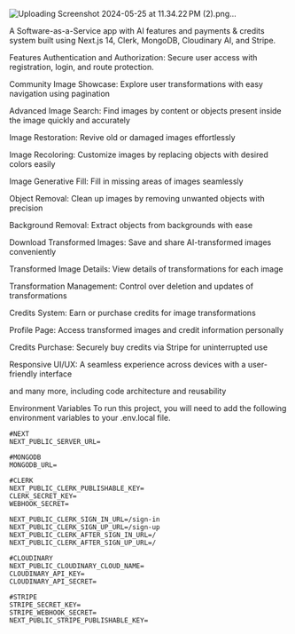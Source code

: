 ![Uploading Screenshot 2024-05-25 at 11.34.22 PM (2).png…]()


A Software-as-a-Service app with AI features and payments & credits system built using Next.js 14, Clerk, MongoDB, Cloudinary AI, and Stripe.

Features
Authentication and Authorization: Secure user access with registration, login, and route protection.

Community Image Showcase: Explore user transformations with easy navigation using pagination

Advanced Image Search: Find images by content or objects present inside the image quickly and accurately

Image Restoration: Revive old or damaged images effortlessly

Image Recoloring: Customize images by replacing objects with desired colors easily

Image Generative Fill: Fill in missing areas of images seamlessly

Object Removal: Clean up images by removing unwanted objects with precision

Background Removal: Extract objects from backgrounds with ease

Download Transformed Images: Save and share AI-transformed images conveniently

Transformed Image Details: View details of transformations for each image

Transformation Management: Control over deletion and updates of transformations

Credits System: Earn or purchase credits for image transformations

Profile Page: Access transformed images and credit information personally

Credits Purchase: Securely buy credits via Stripe for uninterrupted use

Responsive UI/UX: A seamless experience across devices with a user-friendly interface

and many more, including code architecture and reusability

Environment Variables
To run this project, you will need to add the following environment variables to your .env.local file.

```
#NEXT
NEXT_PUBLIC_SERVER_URL=

#MONGODB
MONGODB_URL=

#CLERK
NEXT_PUBLIC_CLERK_PUBLISHABLE_KEY=
CLERK_SECRET_KEY=
WEBHOOK_SECRET=

NEXT_PUBLIC_CLERK_SIGN_IN_URL=/sign-in
NEXT_PUBLIC_CLERK_SIGN_UP_URL=/sign-up
NEXT_PUBLIC_CLERK_AFTER_SIGN_IN_URL=/
NEXT_PUBLIC_CLERK_AFTER_SIGN_UP_URL=/

#CLOUDINARY
NEXT_PUBLIC_CLOUDINARY_CLOUD_NAME=
CLOUDINARY_API_KEY=
CLOUDINARY_API_SECRET=

#STRIPE
STRIPE_SECRET_KEY=
STRIPE_WEBHOOK_SECRET=
NEXT_PUBLIC_STRIPE_PUBLISHABLE_KEY=
```
